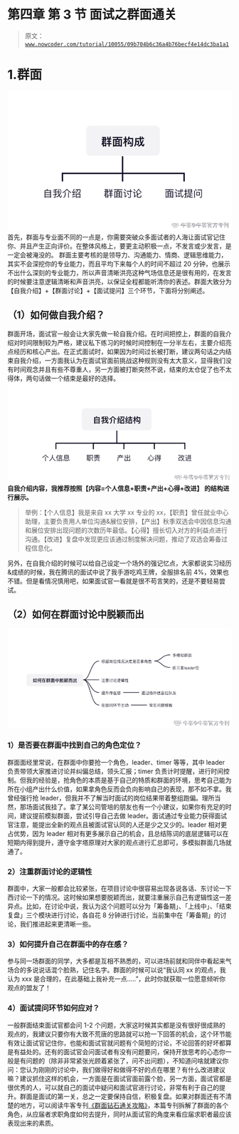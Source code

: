 # 第四章 第 3 节 面试之群面通关

> 原文：[`www.nowcoder.com/tutorial/10055/09b704b6c36a4b76becf4e14dc3ba1a1`](https://www.nowcoder.com/tutorial/10055/09b704b6c36a4b76becf4e14dc3ba1a1)

# 1.群面

![](img/70c5d9614563df7a8faf3821712dc342.png)
首先，群面与专业面不同的一点是，你需要突破众多面试者的人海让面试官记住你、并且产生正向评价。在整体风格上，要更主动积极一点，不发言或少发言，是一定会被淹没的。 群面主要考核的是领导力、沟通能力、情商、逻辑思维能力，其实不会深挖你的专业能力，而且平均下来每个人的时间不超过 20 分钟，也展示不出什么深刻的专业能力，所以声音清晰洪亮这种气场信息还是很有用的，在发言的时候要注意逻辑清晰和声音洪亮，以保证全程都能听清你的表述。群面大致分为【自我介绍】+【群面讨论】+【面试提问】三个环节，下面将分别阐述。

## （**1）如何做自我介绍？**

群面开场，面试官一般会让大家先做一轮自我介绍。在时间把控上，群面的自我介绍对时间限制较为严格，建议私下练习的时候时间控制在一分半左右，主要介绍亮点经历和核心产出。在正式面试时，如果因为时间过长被打断，建议两句话之内结束自我介绍，一方面我认为在面试官面前挑战这种规则没有太大意义，显得我们没有时间观念并且有些不尊重人，另一方面被打断突然不说，结束的太仓促了也不太得体，两句话做一个结束是最好的选择。![](img/1bc3581412af36a62f88810d5c4847cd.png)
**自我介绍内容，我推荐按照【内容=个人信息+职责+产出+心得+改进】 的结构进行展示。**

> 举例：【个人信息】我是来自 xx 大学 xx 专业的 xx，【职责】曾任就业中心助理，主要负责用人单位沟通&展位安排，【产出】秋季双选会中因信息沟通和展位安排出现问题的次数历年最低。【心得】擅长切入对方的利益点进行沟通。【改进】复盘中发现更应该通过制度解决问题，推动了双选会筹备过程信息化。

另外，在自我介绍的时候可以给自己设定一个场外的强记忆点，大家都说实习经历&成绩的时候，我在腾讯的面试中说了我手游吃鸡王牌，全服排名前 4%，效果也不错。但是看情况慎用吧，如果面试官一看就是很不苟言笑的，还是不要轻易尝试。

## （2）如何在群面讨论中脱颖而出

![](img/221bb0b70a022ed10b1778cfdb4eabf8.png)

### 1）**是否要在群面中找到自己的角色定位？**

群面面经里常说，在群面中你要抢一个角色，leader、timer 等等，其中 leader 负责带领大家推进讨论并纠偏总结，领头汇报；timer 负责计时提醒，进行时间控制。但我的经验是，抢角色的本质是基于自己的特质和群面的环境，思考自己能为所在小组产出什么价值，如果拿角色反而会负向影响自己的表现，那不如不拿。我曾经强行抢 leader，但我并不了解当时面试的岗位结果带着整组跑偏。理所当然，那场面试我挂了。拿了某公司管培的朋友也有一个小建议，如果你有充足的时间，建议提前模拟群面，尝试引导自己去做 leader。面试通过专业能力获得面试官注意，能提出全新的观点且被面试官认同的人还是少之又少的。leader 相对更占优势，因为 leader 相对有更多展示自己的机会，且总结陈词的底层逻辑可以在短期内得到提升，遵守金字塔原理对大家的观点进行汇总即可，多模拟群面几场就通了。

### 2）注重群面讨论的逻辑性

群面中，大家一般都会比较紧张，在项目讨论中很容易出现各说各话、东讨论一下西讨论一下的情况。这时候如果想要脱颖而出，就要注重展示自己有逻辑性这一差异点。比如，在讨论中说，我认为这个问题可以分为「筹备期」、「上线中」、「结束复盘」三个模块进行讨论，各自花 8 分钟进行讨论，当前集中在「筹备期」的讨论，我们推进起来更清晰一些。

### 3）**如何提升自己在群面中的存在感？**

参与同一场群面的同学，大多都是互相不熟悉的，可以进场前就和同伴中看起来气场合的多说说话混个脸熟，记住名字。群面的时候可以说“我认同 xx 的观点，我认为 xxx 是合理的，在此基础上我补充一点.....”，此时你就获取一位愿意倾听你观点的盟友了！

### 4）**面试提问环节如何应对？**

一般群面结束面试官都会问 1-2 个问题，大家这时候其实都是没有很好很成熟的观点的，我建议只要你有大致不荒唐的思路就可以抢一下回答的机会，这个环节能有效让面试官记住你，也能和面试官就问题有个简短的讨论，不论回答的好坏都算是有益处的。还有的面试官会问面试者有没有问题要问，保持开放思考的心态你一般是有问题的（除非非常紧张光顾着紧张了，问不出问题），不知道问啥就建议你问：您认为刚刚的讨论中，我们做得好和做得不好的点在哪里？有什么改进建议嘛？建议抓住这样的机会，一方面是在面试官面前露个脸，另一方面，面试官都是很优秀的人，可以就自己的面试中疑问和面试官进行讨论，非常有利于自己的提升。群面是面试的第一关，总之一定要保持自信，积极复盘。如果对群面还有不清楚的地方，可以阅读牛客专刊[《群面钻石通关攻略》](https://www.nowcoder.com/tutorial/10030/index)，本篇专刊拆解了群面的各个角色，从应届者求职角度如何去提升，同时从面试官的角度来看应届求职者最应该表现出来的素质。